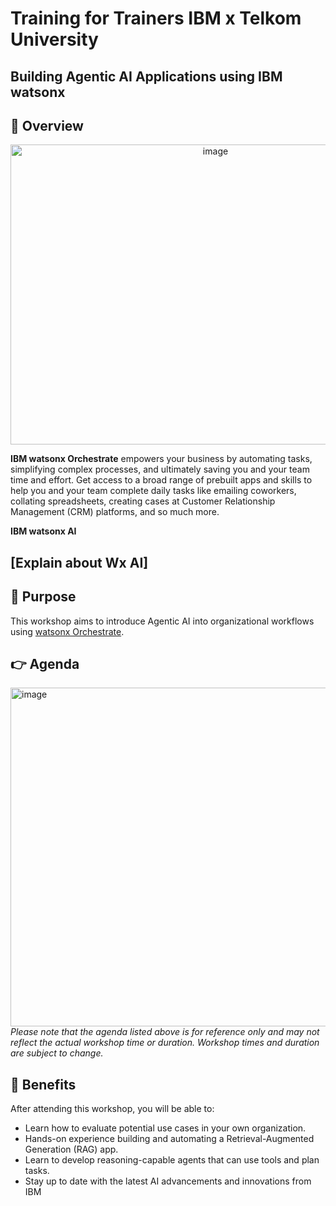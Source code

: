 # Training for Trainers IBM x Telkom University
## Building Agentic AI Applications using IBM watsonx

## 📖 Overview

<div align="center">
<img width="640" height="480" alt="image" src="https://github.com/user-attachments/assets/efdce002-a16c-4183-8f38-e51b1e62d211" />
</div>

**IBM watsonx Orchestrate** empowers your business by automating tasks, simplifying complex processes, and ultimately saving you and your team time and effort. Get access to a broad range of prebuilt apps and skills to help you and your team complete daily tasks like emailing coworkers, collating spreadsheets, creating cases at Customer Relationship Management (CRM) platforms, and so much more.


**IBM watsonx AI** 


## [Explain about Wx AI]

## 🎯 Purpose

This workshop aims to introduce Agentic AI into organizational workflows using [watsonx Orchestrate](https://www.ibm.com/products/watsonx-orchestrate).

## 👉 Agenda

<img width="1111" height="542" alt="image" src="https://github.com/user-attachments/assets/535a800d-d493-4226-a495-14e5e2370bf1" />

<i>
Please note that the agenda listed above is for reference only and may not reflect the actual workshop time or duration.
Workshop times and duration are subject to change.
</I>

## 🚀 Benefits

After attending this workshop, you will be able to:
- Learn how to evaluate potential use cases in your own organization.
- Hands-on experience building and automating a Retrieval-Augmented Generation (RAG) app.
- Learn to develop reasoning-capable agents that can use tools and plan tasks.
- Stay up to date with the latest AI advancements and innovations from IBM
